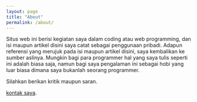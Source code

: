 ```yaml
---
layout: page
title: "About"
permalink: /about/
---
```


Situs web ini berisi kegiatan saya dalam coding atau web programming, dan isi maupun artikel disini saya catat sebagai  penggunaan pribadi. Adapun referensi yang merujuk pada isi maupun artikel disini, saya kembalikan ke sumber aslinya. Mungkin bagi para programmer hal yang saya tulis seperti ini adalah biasa saja, namun bagi saya pengalaman ini sebagai hobi yang luar biasa dimana saya bukanlah seorang programmer.

Silahkan berikan kritik maupun saran. 

[kontak saya][contact].

[contact]: /contact/


